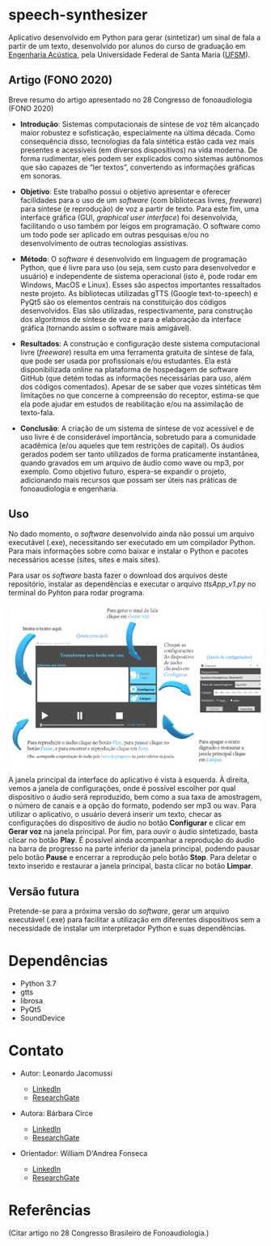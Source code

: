 # speech-synthesizer
Aplicativo desenvolvido em Python para gerar (sintetizar) um sinal de fala a partir de um texto, desenvolvido por alunos do curso de graduação em [Engenharia Acústica][EAC], pela Universidade Federal de Santa Maria ([UFSM][ufsmsite]). 

## Artigo (FONO 2020)
Breve resumo do artigo apresentado no 28 Congresso de fonoaudiologia (FONO 2020)

- **Introdução**: Sistemas computacionais de síntese de voz têm alcançado maior robustez e sofisticação, especialmente na última década. Como consequência disso, tecnologias da fala sintética estão cada vez mais presentes e acessíveis (em diversos dispositivos) na vida moderna. De forma rudimentar, eles podem ser explicados como sistemas autônomos que são capazes de “ler textos”, convertendo as informações gráficas em sonoras.

- **Objetivo**: Este trabalho possui o objetivo apresentar e oferecer facilidades para o uso de um *software* (com bibliotecas livres, *freeware*) para síntese (e reprodução) de voz a partir de texto. Para este fim, uma interface gráfica (GUI, *graphical user interface*) foi desenvolvida, facilitando o uso também por leigos em programação. O software como um todo pode ser aplicado em outras pesquisas e/ou no desenvolvimento de outras tecnologias assistivas.

- **Método**: O *software* é desenvolvido em linguagem de programação Python, que é livre para uso (ou seja, sem custo para desenvolvedor e usuário) e independente de sistema operacional (isto é, pode rodar em Windows, MacOS e Linux). Esses são aspectos importantes ressaltados neste projeto. As bibliotecas utilizadas gTTS (Google text-to-speech) e PyQt5 são os elementos centrais na constituição dos códigos desenvolvidos. Elas são utilizadas, respectivamente, para construção dos algoritmos de síntese de voz e para a elaboração da interface gráfica (tornando assim o software mais amigável).

- **Resultados**: A construção e configuração deste sistema computacional livre (*freeware*) resulta em uma ferramenta gratuita de síntese de fala, que pode ser usada por profissionais e/ou estudantes. Ela está disponibilizada online na plataforma de hospedagem de software GitHub (que detém todas as informações necessárias para uso, além dos códigos comentados). Apesar de se saber que vozes sintéticas têm limitações no que concerne à compreensão do receptor, estima-se que ela pode ajudar em estudos de reabilitação e/ou na assimilação de texto-fala.  

- **Conclusão**: A criação de um sistema de síntese de voz acessível e de uso livre é de considerável importância, sobretudo para a comunidade acadêmica (e/ou aqueles que tem restrições de capital). Os áudios gerados podem ser tanto utilizados de forma praticamente instantânea, quando gravados em um arquivo de áudio como wave ou mp3, por exemplo. Como objetivo futuro, espera-se expandir o projeto, adicionando mais recursos que possam ser úteis nas práticas de fonoaudiologia e engenharia.

## Uso
No dado momento, o *software* desenvolvido ainda não possui um arquivo executável (.exe), necessitando ser executado em um compilador Python. Para mais informações sobre como baixar e instalar o Python e pacotes necessários acesse (sites, sites e mais sites).

Para usar os *software* basta fazer o download dos arquivos deste repositório, instalar as dependências e executar o arquivo *ttsApp_v1.py* no terminal do Pyhton para rodar  programa.

![](FONO2020.png)

A janela principal da interface do aplicativo é vista à esquerda. À direita, vemos a janela de configurações, onde é possível escolher por qual dispositivo o áudio será reproduzido, bem como a sua taxa de amostragem, o número de canais e a opção do formato, podendo ser mp3 ou wav. Para utilizar o aplicativo, o usuário deverá inserir um texto, checar as configurações do dispositivo de áudio no botão **Configurar** e clicar em **Gerar voz** na janela principal. Por fim, para ouvir o áudio sintetizado, basta clicar no botão **Play**. É possível ainda acompanhar a reprodução do áudio na barra de progresso na parte inferior da janela principal, podendo pausar pelo botão **Pause** e encerrar a reprodução pelo botão **Stop**. Para deletar o texto inserido e restaurar a janela principal, basta clicar no botão **Limpar**.

## Versão futura
Pretende-se para a próxima versão do *software*, gerar um arquivo executável (.exe) para facilitar a utilização em diferentes dispositivos sem a necessidade de instalar um interpretador Python e suas dependências.

# Dependências
- Python 3.7
- gtts
- librosa
- PyQt5
- SoundDevice

# Contato
- Autor: Leonardo Jacomussi
  - [LinkedIn][LinkedIn_Leo]
  - [ResearchGate][ResearchGate_Leo]

- Autora: Bárbara Circe
  - [LinkedIn][LinkedIn_Ba]
  - [ResearchGate][ResearchGate_Ba]

- Orientador: William D'Andrea Fonseca
  - [LinkedIn][LinkedIn_Will]
  - [ResearchGate][ResearchGate_Will]

# Referências
(Citar artigo no 28 Congresso Brasileiro de Fonoaudiologia.)


[EAC]: <https://www.eac.ufsm.br/>
[ufsmsite]: <https://www.ufsm.br/>
[LinkedIn_Leo]: <https://www.linkedin.com/in/leonardo-jacomussi-6549671a2>
[ResearchGate_Leo]: <https://www.researchgate.net/profile/Leonardo_Jacomussi_Pereira_De_Araujo>
[LinkedIn_Ba]: <https://www.linkedin.com/in/b%C3%A1rbara-circe-costa-silveira-971982193/>
[ResearchGate_Ba]: <https://www.researchgate.net/profile/Barbara_Circe_Silveira>
[LinkedIn_Will]: <https://www.linkedin.com/in/william-fonseca>
[ResearchGate_Will]: <https://www.researchgate.net/profile/William_Fonseca3>

